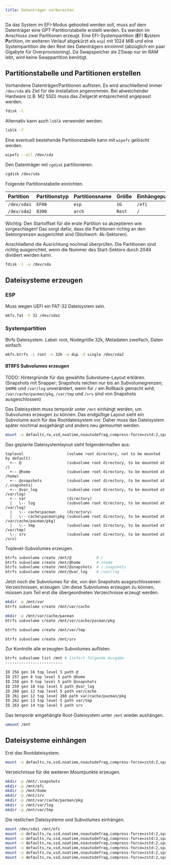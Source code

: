```yaml
---
title: Datenträger vorbereiten
---
```


Da das System im EFI-Modus gebooted werden soll, muss auf dem Datenträger eine GPT-Partitionstabelle erstellt werden. Es werden im Anschluss zwei Partitionen erzeugt. Eine EFI-Systempartition (**E**FI **S**ystem **P**artition, im weiteren Verlauf abgekürzt als `esp`) mit 1024 MiB und eine Systempartition die den Rest des Datenträgers einnimmt (abzüglich ein paar Gigabyte für Overprovisioning). Da Swapspeicher als ZSwap nur im RAM lebt, wird keine Swappartition benötigt.

## Partitionstabelle und Partitionen erstellen

Vorhandene Datenträger/Partitionen auflisten. Es wird anschließend immer `/dev/sda` als Ziel für die Installation angenommen. Bei abweichender Hardware (z.B. M2 SSD) muss das Zielgerät entsprechend angepasst werden.

```bash
fdisk -l
```

Alternativ kann auch `lsblk` verwendet werden.

```bash
lsblk -f
```

Eine eventuell bestehende Partitionstabelle kann mit `wipefs` gelöscht werden.

```bash
wipefs --all /dev/sda
```

Den Datenträger mit `cgdisk` partitionieren.

```bash
cgdisk /dev/sda
```

Folgende Partitionstabelle einrichten.

| Partition   | Partitionstyp | Partitionsname | Größe  | Einhängepunkt | Dateisystem |
| :---------- | :------------ | :------------- | :----- | :------------ | :---------- |
| `/dev/sda1` | `EF00`        | `esp`          | `1G`   | `/efi`        | `FAT32`     |
| `/dev/sda2` | `8300`        | `arch`         | `Rest` | `/`           | `BTRFS`     |

Wichtig: Den Startoffset für die erste Partition so akzeptieren wie vorgeschlagen! Das sorgt dafür, dass die Partitionen richtig an den Sektorgrenzen ausgerichtet sind (Stichwort: 4k-Sektoren).

Anschließend die Ausrichtung nochmal überprüfen. Die Partitionen sind richtig ausgerichtet, wenn die Nummer des Start-Sektors durch 2048 dividiert werden kann.

```bash
fdisk -l -u /dev/sda
```

## Dateisysteme erzeugen

### ESP

Muss wegen UEFI ein FAT-32 Dateisystem sein.

```bash
mkfs.fat -F 32 /dev/sda1
```

### Systempartition

Btrfs Dateisystem. Label: root, Nodegröße 32k, Metadaten zweifach, Daten einfach.

```bash
mkfs.btrfs -L root -n 32k -m dup -d single /dev/sda2
```

#### BTRFS Subvolumes erzeugen

TODO: Hintergründe für das gewählte Subvolume-Layout erklären. (Snapshots mit Snapper; Snapshots reichen nur bis an Subvolumegrenzen; `$HOME` und `/var/log` unverändert, wenn für `/` ein Rollback gemacht wird; `/var/cache/pacman/pkg`, `/var/tmp` und `/srv` sind von Snapshots ausgeschlossen)

Das Dateisystem muss temporär unter `/mnt` einhängt werden, um Subvolumes erzeugen zu können. Das endgültige Layout sieht ein Subvolume auch für das Rootdateisystem vor. Daher muss das Dateisystem später nochmal ausgehängt und anders neu gemountet werden.

```bash
mount -o defaults,rw,ssd,noatime,noautodefrag,compress-force=zstd:2,space_cache=v2,discard=async /dev/sda2 /mnt
```

Das geplante Dateisystemlayout sieht folgendermaßen aus:

```text
toplevel                   (volume root directory, not to be mounted by default)
  +-- @                    (subvolume root directory, to be mounted at /)
  +-- @home                (subvolume root directory, to be mounted at /home)
  +-- @snapshots           (subvolume root directory, to be mounted at /.snapshots)
  +-- @var_log             (subvolume root directory, to be mounted at /var/log)
  +-- var                  (directory)
  |   \-- log              (subvolume root directory, to be mounted at /var/log)
  |   \-- cache\pacman     (directory)
  |   \-- cache\pacman\pkg (subvolume root directory, to be mounted at /var/cache/pacman/pkg)
  |   \-- tmp              (subvolume root directory, to be mounted at /var/tmp)
  \-- srv                  (subvolume root directory, to be mounted at /srv)
```

Toplevel-Subvolumes erzeugen.

```bash
btrfs subvolume create /mnt/@           # /
btrfs subvolume create /mnt/@home       # /home
btrfs subvolume create /mnt/@snapshots  # /.snapshots
btrfs subvolume create /mnt/@var_log    # /var/log
```

Jetzt noch die Subvolumes für die, von den Snapshots ausgeschlossenen Verzeichnissen, erzeugen. Um diese Subvolumes erzeugen zu können, müssen zum Teil erst die übergeordneten Verzeichnisse erzeugt werden.

```bash
mkdir -p /mnt/var
btrfs subvolume create /mnt/var/cache

mkdir -p /mnt/var/cache/pacman
btrfs subvolume create /mnt/var/cache/pacman/pkg

btrfs subvolume create /mnt/var/tmp

btrfs subvolume create /mnt/srv
```

Zur Kontrolle alle erzeugten Subvolumes auflisten.

```bash
btrfs subvolume list /mnt # liefert folgende Ausgabe
-------------------------

ID 256 gen 16 top level 5 path @
ID 257 gen 8 top level 5 path @home
ID 258 gen 9 top level 5 path @snapshots
ID 259 gen 10 top level 5 path @var_log
ID 260 gen 12 top level 5 path var/cache
ID 261 gen 12 top level 260 path var/cache/pacman/pkg
ID 262 gen 13 top level 5 path var/tmp
ID 263 gen 14 top level 5 path srv
```

Das temporär eingehängte Root-Dateisystem unter `/mnt` wieder aushängen.

```bash
umount /mnt
```

## Dateisysteme einhängen

Erst das Rootdateisystem.

```bash
mount -o defaults,rw,ssd,noatime,noautodefrag,compress-force=zstd:2,space_cache=v2,discard=async,subvol=@ /dev/sda2 /mnt
```

Verzeichnisse für die weiteren Mountpunkte erzeugen.

```bash
mkdir -p /mnt/.snapshots
mkdir -p /mnt/efi
mkdir -p /mnt/home
mkdir -p /mnt/srv
mkdir -p /mnt/var/cache/pacman/pkg
mkdir -p /mnt/var/log
mkdir -p /mnt/var/tmp
```

Die restlichen Dateisysteme und Subvolumes einhängen.

```bash
mount /dev/sda1 /mnt/efi
mount -o defaults,rw,ssd,noatime,noautodefrag,compress-force=zstd:2,space_cache=v2,discard=async,subvol=@snapshots /dev/sda2 /mnt/.snapshots
mount -o defaults,rw,ssd,noatime,noautodefrag,compress-force=zstd:2,space_cache=v2,discard=async,subvol=@home /dev/sda2 /mnt/home
mount -o defaults,rw,ssd,noatime,noautodefrag,compress-force=zstd:2,space_cache=v2,discard=async,subvol=@var_log /dev/sda2 /mnt/var/log
mount -o defaults,rw,ssd,noatime,noautodefrag,compress-force=zstd:2,space_cache=v2,discard=async,subvol=srv /dev/sda2 /mnt/srv
mount -o defaults,rw,ssd,noatime,noautodefrag,compress-force=zstd:2,space_cache=v2,discard=async,subvol=var/cache/pacman/pkg /dev/sda2 /mnt/var/cache/pacman/pkg
mount -o defaults,rw,ssd,noatime,noautodefrag,compress-force=zstd:2,space_cache=v2,discard=async,subvol=var/tmp /dev/sda2 /mnt/var/tmp
```
